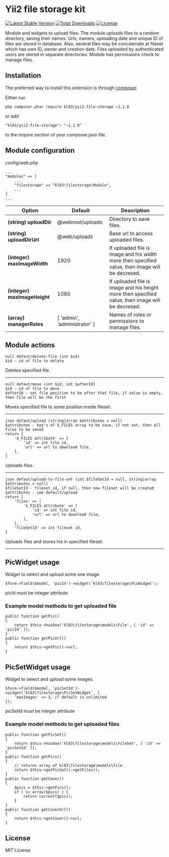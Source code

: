 # Yii2 file storage kit
[![Latest Stable Version](https://poser.pugx.org/kl83/yii2-file-storage/v/stable)](https://packagist.org/packages/kl83/yii2-file-storage)
[![Total Downloads](https://poser.pugx.org/kl83/yii2-file-storage/downloads)](https://packagist.org/packages/kl83/yii2-file-storage)
[![License](https://poser.pugx.org/kl83/yii2-file-storage/license)](https://packagist.org/packages/kl83/yii2-file-storage)

Module and widgets to upload files. The module uploads files to a random directory, saving their names. Urls, owners, uploading date and unique ID of files are stored in database. Also, several files may be concatenate at fileset which has own ID, owner and creation date. Files uploaded by authenticated users are stored in separate directories. Module has permissions check to manage files.

## Installation
The preferred way to install this extension is through [composer](https://getcomposer.org/).

Either run
~~~
php composer.phar require kl83/yii2-file-storage ~1.1.0
~~~
or add
~~~
"kl83/yii2-file-storage": "~1.1.0"
~~~
to the require section of your composer.json file.

## Module configuration
config/web.php
~~~
...
"modules" => [
    ...
    "filestorage" => "kl83\filestorage\Module",
    ...
]
...
~~~

Option|Default|Description
------|-------|-----------
**(string) uploadDir**|@webroot/uploads|Directory to save files.
**(string) uploadDirUrl**|@web/uploads|Base url to access uploaded files.
**(integer) maxImageWidth**|1920|If uploaded file is image and his width more then specified value, then image will be decresed.
**(integer) maxImageHeight**|1080|If uploaded file is image and his height more then specified value, then image will be decresed.
**(array) managerRoles**|[ 'admin', 'administrator' ]|Names of roles or permissions to manage files.

## Module actions
```
null defaut/delete-file (int $id)
$id - id of file to delete
```
Deletes specified file.
***
```
null defaut/move (int $id, int $afterId)
$id - id of file to move
$afterId - set file position to be after that file, if value is empty, then file will be the first
```
Moves specified file to some position inside fileset.
***
```
json defaut/upload (string|array $attributes = null)
$attributes - key's of $_FILES array to be save, if not set, then all files to be saved
return [
    '$_FILES attribute' => [
        'id' => int file id,
        'url' => url to download file,
    ],
]
```
Uploads files.
***
```
json defaut/upload-to-file-set (int $fileSetId = null, string|array $attributes = null)
$fileSetId - fileset id, if null, then new fileset will be created
$attributes - see default/upload
return [
    'files' => [
        '$_FILES attribute' => [
            'id' => int file id,
            'url' => url to download file,
        ],
    ],
    'fileSetId' => int fileset id,
]
```
Uploads files and stores his in specified fileset.
***

## PicWidget usage
Widget to select and upload some one image.
~~~
$form->field($model, 'picId')->widget('kl83\filestorage\PicWidget');
~~~
picId must be integer attribute
### Example model methods to get uploaded file
~~~
public function getPic()
{
    return $this->hasOne('kl83\filestorage\models\File', [ 'id' => 'picId' ]);
}
public function getPicUrl()
{
    return $this->getPic()->url;
}
~~~

## PicSetWidget usage
Widget to select and upload some images.
~~~
$form->field($model, 'picSetId')->widget('kl83\filestorage\PicSetWidget', [
    'maxImages' => 3, // default is unlimited
]);
~~~
picSetId must be integer attribute
### Example model methods to get uploaded files
~~~
public function getPicSet()
{
    return $this->hasOne('kl83\filestorage\models\FileSet', [ 'id' => 'picSetId' ]);
}
public function getPics()
{
    // returns array of kl83\filestorage\models\File
    return $this->getPicSet()->getFiles();
}
public function getCover()
{
    $pics = $this->getPics();
    if ( is_array($pics) ) {
        return current($pics);
    }
}
public fucntion getCoverUrl()
{
    return $this->getCover()->url;
}
~~~

## License
MIT License
